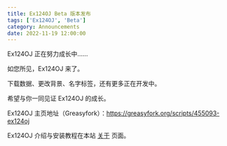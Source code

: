 ```yaml
---
title: Ex124OJ Beta 版本发布
tags: ['Ex124OJ', 'Beta']
category: Announcements
date: 2022-11-19 12:00:00
---
```



Ex124OJ 正在努力成长中……

<!--more-->

如您所见，Ex124OJ 来了。

下载数据、更改背景、名字标签，还有更多正在开发中。

希望与你一同见证 Ex124OJ 的成长。

Ex124OJ 主页地址（Greasyfork）：<https://greasyfork.org/scripts/455093-ex124oj>

Ex124OJ 介绍与安装教程在本站 [关于](/about/) 页面。
